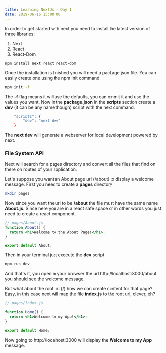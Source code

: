 ```yaml
---
title: Learning NextJs - Day 1
date: 2019-06-16 15:00:00
---
```


In order to get started with next you need to install the latest version of three libraries:

1. Next
2. React
3. React-Dom

```bash
npm install next react react-dom
```

Once the installation is finished you will need a package.json file. You can easily create one
using the npm init command

```bash
npm init -f
```

The **-f** flag means it will use the defaults, you can ommit it and use the values you want. Now
in the **package.json** in the **scripts** section create a **dev** (it can be any name though) script with the next command.

```bash
	"scripts": {
		"dev": "next dev"
	}
```

The **next dev** will generate a webserver for local development powered by next.

### File System API

Next will search for a pages directory and convert all the files that find on there on routes of your
application.

Let's suppose you want an About page url (/about) to display a welcome message. First you need to create a **pages**
directory

```bash
mkdir pages
```

Now since you want the url to be **/about** the file must have the same name **About.js**. Since here
you are in a react safe space or in other words you just need to create a react component.

```jsx
// pages/About.js
function About() {
  return <h1>Welcome to the About Page!</h1>;
}

export default About;
```

Then in your terminal just execute the **dev** script

```bash
npm run dev
```

And that's it, you open in your browser the url http://localhost:3000/about you should see the welcome message.

But what about the root url (/) how we can create content for that page? Easy, in this case next will map the file **index.js** to the root url, clever, eh?

```jsx
// pages/Index.js

function Home() {
  return <h1>Welcome to my App!</h1>;
}

export default Home;
```

Now going to http://localhost:3000 will display the **Welcome to my App** message.
